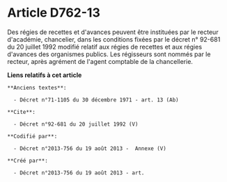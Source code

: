 # Article D762-13

Des régies de recettes et d'avances peuvent être instituées par le recteur d'académie, chancelier, dans les conditions fixées
par le décret n° 92-681 du 20 juillet 1992 modifié relatif aux régies de recettes et aux régies d'avances des organismes
publics. Les régisseurs sont nommés par le recteur, après agrément de l'agent comptable de la chancellerie.

**Liens relatifs à cet article**

	**Anciens textes**:

	  - Décret n°71-1105 du 30 décembre 1971 - art. 13 (Ab)

	**Cite**:

	  - Décret n°92-681 du 20 juillet 1992 (V)

	**Codifié par**:

	  - Décret n°2013-756 du 19 août 2013 -  Annexe (V)

	**Créé par**:

	  - Décret n°2013-756 du 19 août 2013 - art.
